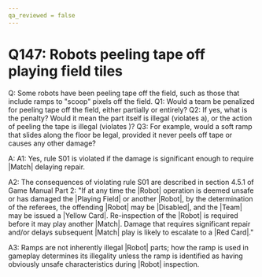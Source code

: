 ```yaml
---
qa_reviewed = false
---
```


# Q147: Robots peeling tape off playing field tiles

Q: Some robots have been peeling tape off the field, such as those that include ramps to "scoop" pixels off the field. Q1: Would a team be penalized for peeling tape off the field, either partially or entirely? Q2: If yes, what is the penalty? Would it mean the part itself is illegal (violates <RG01>a), or the action of peeling the tape is illegal (violates <S01>)? Q3: For example, would a soft ramp that slides along the floor be legal, provided it never peels off tape or causes any other damage?

A: A1: Yes, rule S01 is violated if the damage is significant enough to require |Match| delaying repair.

A2: The consequences of violating rule S01 are described in section 4.5.1 of Game Manual Part 2: "If at any time the |Robot| operation is deemed unsafe or has damaged the |Playing Field| or another |Robot|, by the determination of the referees, the offending |Robot| may be |Disabled|, and the |Team| may be issued a |Yellow Card|. Re-inspection of the |Robot| is required before it may play another |Match|. Damage that requires significant repair and/or delays subsequent |Match| play is likely to escalate to a |Red Card|."

A3: Ramps are not inherently illegal |Robot| parts; how the ramp is used in gameplay determines its illegality unless the ramp is identified as having obviously unsafe characteristics during |Robot| inspection.